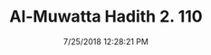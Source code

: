 ---
title        : "Al-Muwatta Hadith 2. 110"
date         : 7/25/2018 12:28:21 PM
draft        : false
type         : "hadith"
layout       : "hadith"
BookCode     : "AMH"
VolumeNumber : "2"
HadithNumber : "110"
categories  :  ["Purity - Bleeding as if Menstruating"]
---